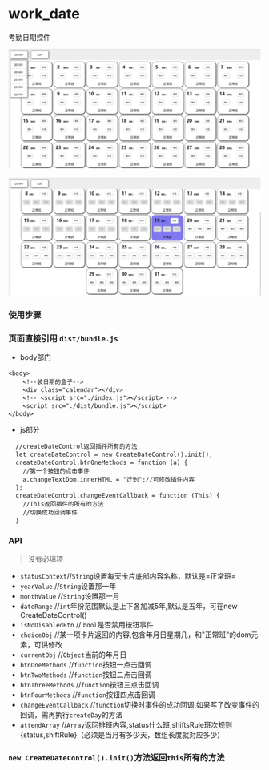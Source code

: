 
# work_date
考勤日期控件

![Image text](https://github.com/zyTheGit/work_date/blob/master/img/date_img.png)

![Image text](https://github.com/zyTheGit/work_date/blob/master/img/chioceStyle.png)

### 使用步骤
### 页面直接引用 `dist/bundle.js`
+ body部门
```
<body>
    <!--装日期的盒子-->
    <div class="calendar"></div>
    <!-- <script src="./index.js"></script> -->
    <script src="./dist/bundle.js"></script>
</body>
```
+ js部分
```
  //createDateControl返回插件所有的方法
  let createDateControl = new CreateDateControl().init();
  createDateControl.btnOneMethods = function (a) {
    //第一个按钮的点击事件
    a.changeTextDom.innerHTML = "迁到";//可修改插件内容
  };
  createDateControl.changeEventCallback = function (This) {
    //This返回插件的所有的方法
    //切换成功回调事件
  }
```
### API
> 没有必填项
+ `statusContext`//`String`设置每天卡片底部内容名称，默认是=正常班=
+ `yearValue`  //`String`设置那一年
+ `monthValue`  //`String`设置那一月
+ `dateRange`  //`int`年份范围默认是上下各加减5年,默认是五年，可在new CreateDateControl()
+ `isNoDisabledBtn` // `bool`是否禁用按钮事件
+ `choiceObj` //某一项卡片返回的内容,包含年月日星期几，和"正常班"的dom元素，可供修改
+ `currentObj` //`Object`当前的年月日
+ `btnOneMethods` //`function`按钮一点击回调
+ `btnTwoMethods` //`function`按钮二点击回调
+ `btnThreeMethods` //`function`按钮三点击回调
+ `btnFourMethods` //`function`按钮四点击回调
+ `changeEventCallback` //`function`切换时事件的成功回调,如果写了改变事件的回调，需再执行`createDay`的方法
+ `attendArray` //`Array`返回排班内容,status什么班,shiftsRule班次规则{status,shiftRule}（必须是当月有多少天，数组长度就对应多少）

### `new CreateDateControl().init()`方法返回`this`所有的方法
